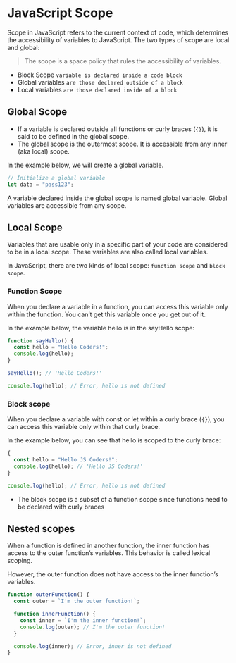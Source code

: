 # JavaScript Scope

Scope in JavaScript refers to the current context of code, which determines the accessibility of variables to JavaScript. The two types of scope are local and global:

> The scope is a space policy that rules the accessibility of variables.

- Block Scope `variable is declared inside a code block`
- Global variables `are those declared outside of a block`
- Local variables `are those declared inside of a block`

## Global Scope

- If a variable is declared outside all functions or curly braces (`{}`), it is said to be defined in the global scope.
- The global scope is the outermost scope. It is accessible from any inner (aka local) scope.

In the example below, we will create a global variable.

```js
// Initialize a global variable
let data = "pass123";
```

A variable declared inside the global scope is named global variable. Global variables are accessible from any scope.

## Local Scope

Variables that are usable only in a specific part of your code are considered to be in a local scope. These variables are also called local variables.

In JavaScript, there are two kinds of local scope: `function scope` and `block scope`.

### Function Scope

When you declare a variable in a function, you can access this variable only within the function. You can’t get this variable once you get out of it.

In the example below, the variable hello is in the sayHello scope:

```js
function sayHello() {
  const hello = "Hello Coders!";
  console.log(hello);
}

sayHello(); // 'Hello Coders!'

console.log(hello); // Error, hello is not defined
```

### Block scope

When you declare a variable with const or let within a curly brace (`{}`), you can access this variable only within that curly brace.

In the example below, you can see that hello is scoped to the curly brace:

```js
{
  const hello = "Hello JS Coders!";
  console.log(hello); // 'Hello JS Coders!'
}

console.log(hello); // Error, hello is not defined
```

- The block scope is a subset of a function scope since functions need to be declared with curly braces

## Nested scopes

When a function is defined in another function, the inner function has access to the outer function’s variables. This behavior is called lexical scoping.

However, the outer function does not have access to the inner function’s variables.

```js
function outerFunction() {
  const outer = `I'm the outer function!`;

  function innerFunction() {
    const inner = `I'm the inner function!`;
    console.log(outer); // I'm the outer function!
  }

  console.log(inner); // Error, inner is not defined
}
```
